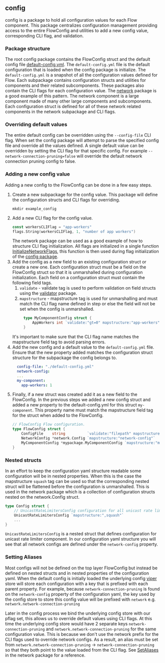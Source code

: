 ## config 
config is a package to hold all configuration values for each Flow component. This package centralizes configuration management providing access 
to the entire FlowConfig and utilities to add a new config value, corresponding CLI flag, and validation.

### Package structure
The root config package contains the FlowConfig struct and the default config file [default-config.yml](https://github.com/onflow/flow-go/blob/master/config/default-config.yml). The `default-config.yml` file is the default configuration that is loaded when the config package is initialize.
The `default-config.yml` is a snapshot of all the configuration values defined for Flow.
Each subpackage contains configuration structs and utilities for components and their related subcomponents. These packages also contain the CLI flags for each configuration value. The [network](https://github.com/onflow/flow-go/tree/master/config/network) package
is a good example of this pattern. The network component is a large component made of many other large components and subcomponents. Each configuration 
struct is defined for all of these network related components in the network subpackage and CLI flags. 

### Overriding default values
The entire default config can be overridden using the `--config-file` CLI flag. When set the config package will attempt to parse the specified config file and override all the values 
defined. A single default value can be overridden by setting the CLI flag for that specific config. For example `--network-connection-pruning=false` will override the default network connection pruning 
config to false.

### Adding a new config value
Adding a new config to the FlowConfig can be done in a few easy steps.

1. Create a new subpackage for the config value. This package will define the configuration structs and CLI flags for overriding.
    ```shell
    mkdir example_config 
    ```
2. Add a new CLI flag for the config value. 
    ```go
    const workersCLIFlag = "app-workers"
    flags.String(workersCLIFlag, 1, "number of app workers")
    ```
    The network package can be used as a good example of how to structure CLI flag initialization. All flags are initialized in a single function [InitializeNetworkFlags](https://github.com/onflow/flow-go/blob/master/config/network/flags.go#L80), this function is then used during flag initialization 
    of the [config package](https://github.com/onflow/flow-go/blob/master/config/base_flags.go#L22).
3. Add the config as a new field to an existing configuration struct or create a new one. Each configuration struct must be a field on the FlowConfig struct so that it is unmarshalled during configuration initialization.
    Each field on a configuration struct must contain the following field tags.
   1. `validate` - validate tag is used to perform validation on field structs using the [validator](https://github.com/go-playground/validator) package.
   2. `mapstructure` - mapstructure tag is used for unmarshalling and must match the CLI flag name defined in step or else the field will not be set when the config is unmarshalled.
   ```go
        type MyComponentConfig struct {
            AppWorkers int `validate:"gt=0" mapstructure:"app-workers"`
        }
    ```
   It's important to make sure that the CLI flag name matches the mapstructure field tag to avoid parsing errors.
4. Add the new config and a default value to the `default-config.yml` file. Ensure that the new property added matches the configuration struct structure for the subpackage the config belongs to.
    ```yaml
      config-file: "./default-config.yml"
      network-config:
      ...
      my-component:
        app-workers: 1
    ```
5. Finally, if a new struct was created add it as a new field to the FlowConfig. In the previous steps we added a new config struct and added a new property to the default-config.yml for this struct `my-component`. This property name
    must match the mapstructure field tag for the struct when added to the FlowConfig.
    ```go
    // FlowConfig Flow configuration.
    type FlowConfig struct {
        ConfigFile    string          `validate:"filepath" mapstructure:"config-file"`
        NetworkConfig *network.Config `mapstructure:"network-config"`
        MyComponentConfig *mypackage.MyComponentConfig `mapstructure:"my-component"`
    }
    ```

### Nested structs
In an effort to keep the configuration yaml structure readable some configuration will be in nested properties. When this is the case the mapstructure `squash` tag can be used so that the corresponding nested struct will be 
flattened before the configuration is unmarshalled. This is used in the network package which is a collection of configuration structs nested on the network.Config struct. 
```go
type Config struct {
    // UnicastRateLimitersConfig configuration for all unicast rate limiters.
    UnicastRateLimitersConfig `mapstructure:",squash"`
    ...
}
```
`UnicastRateLimitersConfig` is a nested struct that defines configuration for unicast rate limiter component. In our configuration yaml structure you will see that all network configs are defined under the `network-config` property.

### Setting Aliases
Most configs will not be defined on the top layer FlowConfig but instead be defined on nested structs and in nested properties of the configuration yaml. When the default config is initially loaded the underlying config [viper](https://github.com/spf13/viper) store will store 
each configuration with a key that is prefixed with each parent property. For example, because `network-connection-pruning` is found on the `network-config` property of the configuration yaml, the key used by the config store to 
store this config value will be prefixed with `network` e.g.
```network.network-connection-pruning```

Later in the config process we bind the underlying config store with our pflag set, this allows us to override default values using CLI flags.
At this time the underlying config store would have 2 separate keys `network-connection-pruning` and `network.network-connection-pruning` for the same configuration value. This is because we don't use the network prefix for the CLI flags
used to override network configs. As a result, an alias must be set from `network.network-connection-pruning` -> `network-connection-pruning` so that they both point to the value loaded from the CLI flag. See [SetAliases](https://github.com/onflow/flow-go/blob/master/config/network/config.go#L84) in the network package for a reference. 
